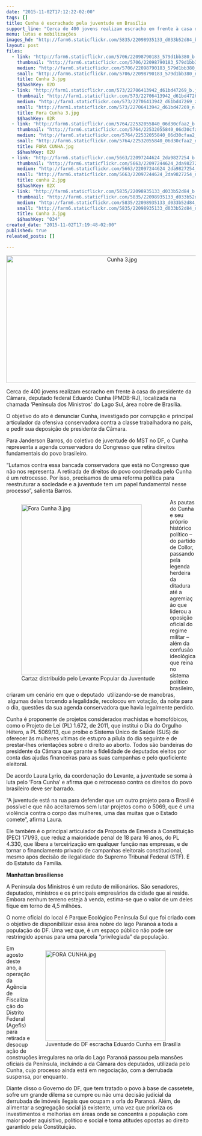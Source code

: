 ```yaml
---
date: "2015-11-02T17:12:22-02:00"
tags: []
title: Cunha é escrachado pela juventude em Brasília
support_line: "Cerca de 400 jovens realizam escracho em frente à casa do presidente da Câmara, deputado federal Eduardo Cunha (PMDB-RJ), localizada na chamada ‘Península dos Ministros’ do Lago Sul, área nobre de Brasília."
menu: lutas e mobilizações
images_hd: "http://farm6.staticflickr.com/5835/22098935133_d033b52d84_b.jpg"
layout: post
files:
  - link: "http://farm6.staticflickr.com/5706/22098790183_579d1bb380_b.jpg"
    thumbnail: "http://farm6.staticflickr.com/5706/22098790183_579d1bb380_t.jpg"
    medium: "http://farm6.staticflickr.com/5706/22098790183_579d1bb380_z.jpg"
    small: "http://farm6.staticflickr.com/5706/22098790183_579d1bb380_n.jpg"
    title: Cunha 3.jpg
    $$hashKey: 02O
  - link: "http://farm1.staticflickr.com/573/22706413942_d61bd47269_b.jpg"
    thumbnail: "http://farm1.staticflickr.com/573/22706413942_d61bd47269_t.jpg"
    medium: "http://farm1.staticflickr.com/573/22706413942_d61bd47269_z.jpg"
    small: "http://farm1.staticflickr.com/573/22706413942_d61bd47269_n.jpg"
    title: Fora Cunha 3.jpg
    $$hashKey: 02R
  - link: "http://farm6.staticflickr.com/5764/22532055840_06d30cfaa2_b.jpg"
    thumbnail: "http://farm6.staticflickr.com/5764/22532055840_06d30cfaa2_t.jpg"
    medium: "http://farm6.staticflickr.com/5764/22532055840_06d30cfaa2_z.jpg"
    small: "http://farm6.staticflickr.com/5764/22532055840_06d30cfaa2_n.jpg"
    title: FORA CUNHA.jpg
    $$hashKey: 02U
  - link: "http://farm6.staticflickr.com/5663/22097244624_2da9827254_b.jpg"
    thumbnail: "http://farm6.staticflickr.com/5663/22097244624_2da9827254_t.jpg"
    medium: "http://farm6.staticflickr.com/5663/22097244624_2da9827254_z.jpg"
    small: "http://farm6.staticflickr.com/5663/22097244624_2da9827254_n.jpg"
    title: cunha 2.jpg
    $$hashKey: 02X
  - link: "http://farm6.staticflickr.com/5835/22098935133_d033b52d84_b.jpg"
    thumbnail: "http://farm6.staticflickr.com/5835/22098935133_d033b52d84_t.jpg"
    medium: "http://farm6.staticflickr.com/5835/22098935133_d033b52d84_z.jpg"
    small: "http://farm6.staticflickr.com/5835/22098935133_d033b52d84_n.jpg"
    title: Cunha 3.jpg
    $$hashKey: "034"
created_date: "2015-11-02T17:19:48-02:00"
published: true
releated_posts: []

---
```

<p style="text-align:center"><img alt="Cunha 3.jpg" height="338" src="http://farm6.staticflickr.com/5706/22098790183_579d1bb380_b.jpg" width="600" /></p>

<p>Cerca de 400 jovens realizam escracho em frente &agrave; casa do presidente da C&acirc;mara, deputado federal Eduardo Cunha (PMDB-RJ), localizada na chamada &lsquo;Pen&iacute;nsula dos Ministros&rsquo; do Lago Sul, &aacute;rea nobre de Bras&iacute;lia.</p>

<p>O objetivo do ato &eacute; denunciar Cunha, investigado por corrup&ccedil;&atilde;o e principal articulador da ofensiva conservadora contra a classe trabalhadora no pa&iacute;s, e pedir sua deposi&ccedil;&atilde;o de presidente da C&acirc;mara.</p>

<p>Para Janderson Barros, do coletivo de juventude do MST no DF, o Cunha representa a agenda conservadora do Congresso que retira direitos fundamentais do povo brasileiro.</p>

<p>&ldquo;Lutamos contra essa bancada conservadora que est&aacute; no Congresso que n&atilde;o nos representa. A retirada de direitos do povo coordenada pelo Cunha &eacute; um retrocesso. Por isso, precisamos de uma reforma pol&iacute;tica para reestruturar a sociedade e a juventude tem um papel fundamental nesse processo&rdquo;, salienta Barros.</p>

<figure class="image" style="float:left"><img alt="Fora Cunha 3.jpg" height="453" src="http://farm1.staticflickr.com/573/22706413942_d61bd47269_b.jpg" width="320" />
<figcaption>Cartaz distribu&iacute;do pelo Levante Popular da Juventude</figcaption>
</figure>

<p>As pautas do Cunha e seu pr&oacute;prio hist&oacute;rico pol&iacute;tico &ndash; do partido de Collor, passando pela legenda herdeira da ditadura at&eacute; a agremia&ccedil;&atilde;o que liderou a oposi&ccedil;&atilde;o oficial do regime militar &ndash; al&eacute;m da confus&atilde;o ideol&oacute;gica que reina no sistema pol&iacute;tico brasileiro, criaram um cen&aacute;rio em que o deputado &nbsp;utilizando-se de manobras, &nbsp;algumas delas torcendo a legalidade, recolocou em vota&ccedil;&atilde;o, da noite para o dia, quest&otilde;es da sua agenda conservadora que havia legalmente perdido.</p>

<p>Cunha &eacute; proponente de projetos considerados machistas e homof&oacute;bicos, como o Projeto de Lei (PL) 1.672, de 2011, que institui o Dia do Orgulho H&eacute;tero, a PL 5069/13, que pro&iacute;be o Sistema &Uacute;nico de Sa&uacute;de (SUS) de oferecer &agrave;s mulheres v&iacute;timas de estupro a p&iacute;lula do dia seguinte e de prestar-lhes orienta&ccedil;&otilde;es sobre o direito ao aborto. Todos s&atilde;o bandeiras do presidente da C&acirc;mara que garante a fidelidade de deputados eleitos por conta das ajudas financeiras para as suas campanhas e pelo quoficiente eleitoral.</p>

<p>De acordo Laura Lyrio, da coordena&ccedil;&atilde;o do Levante, a juventude se soma &agrave; luta pelo &lsquo;Fora Cunha&rsquo; e afirma que o retrocesso contra os direitos do povo brasileiro deve ser barrado.</p>

<p>&ldquo;A juventude est&aacute; na rua para defender que um outro projeto para o Brasil &eacute; poss&iacute;vel e que n&atilde;o aceitaremos sem lutar projetos como o 5069, que &eacute; uma viol&ecirc;ncia contra o corpo das mulheres, uma das muitas que o Estado comete&rdquo;, afirma Laura.</p>

<p>Ele tamb&eacute;m &eacute; o principal articulador da Proposta de Emenda &agrave; Constitui&ccedil;&atilde;o (PEC) 171/93, que reduz a maioridade penal de 18 para 16 anos, do PL 4.330, que libera a terceiriza&ccedil;&atilde;o em qualquer fun&ccedil;&atilde;o nas empresas, e de tornar o financiamento privado de campanhas eleitorais constitucional, mesmo ap&oacute;s decis&atilde;o de ilegalidade do Supremo Tribunal Federal (STF). E do Estatuto da Fam&iacute;lia.</p>

<p><strong>Manhattan brasiliense</strong></p>

<p>A Pen&iacute;nsula dos Ministros &eacute; um reduto de milion&aacute;rios. S&atilde;o senadores, deputados, ministros e os principais empres&aacute;rios da cidade que ai reside. Embora nenhum terreno esteja &agrave; venda, estima-se que o valor de um deles fique em torno de 4,5 milh&otilde;es.</p>

<p>O nome oficial do local &eacute; Parque Ecol&oacute;gico Pen&iacute;nsula Sul que foi criado com o objetivo de disponibilizar essa &aacute;rea nobre do lago Parano&aacute; a toda a popula&ccedil;&atilde;o do DF. Uma vez que, &eacute; um espa&ccedil;o p&uacute;blico n&atilde;o pode ser restringido apenas para uma parcela &ldquo;privilegiada&rdquo; da popula&ccedil;&atilde;o.</p>

<figure class="image" style="float:right"><img alt="FORA CUNHA.jpg" height="240" src="http://farm6.staticflickr.com/5764/22532055840_06d30cfaa2_b.jpg" width="320" />
<figcaption>Juventude do DF escracha Eduardo Cunha em Bras&iacute;lia</figcaption>
</figure>

<p>Em agosto deste ano, a opera&ccedil;&atilde;o da Ag&ecirc;ncia de Fiscaliza&ccedil;&atilde;o do Distrito Federal (Agefis) para retirada e desocupa&ccedil;&atilde;o de constru&ccedil;&otilde;es irregulares na orla do Lago Parano&aacute; passou pela mans&otilde;es oficiais da Pen&iacute;nsula, incluindo a da C&acirc;mara dos deputados, utilizada pelo Cunha, cujo processo ainda est&aacute; em negocia&ccedil;&atilde;o, com a derrubada suspensa, por enquanto.</p>

<p>Diante disso o Governo do DF, que tem tratado o povo &agrave; base de cassetete, sofre um grande dilema se cumpre ou n&atilde;o uma decis&atilde;o judicial da derrubada de im&oacute;veis ilegais que ocupam a orla do Parano&aacute;. Al&eacute;m, de alimentar a segrega&ccedil;&atilde;o social j&aacute; existente, uma vez que prioriza os investimentos e melhorias em &aacute;reas onde se concentra a popula&ccedil;&atilde;o com maior poder aquisitivo, pol&iacute;tico e social e toma atitudes opostas ao direito garantido pela Constitui&ccedil;&atilde;o.</p>
